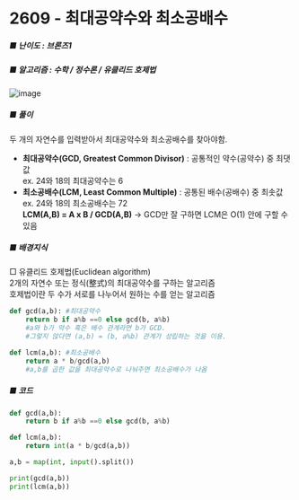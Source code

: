 # 2609 - 최대공약수와 최소공배수 
##### ■ 난이도 : 브론즈1 
##### ■ 알고리즘 : 수학 / 정수론 / 유클리드 호제법
![image](https://github.com/RohDonghee/Baekjoon-algorithm/assets/143873915/eb3c33ab-d6e6-4c59-becc-cb7b5c57c65b)<br>

##### ■ 풀이
두 개의 자연수를 입력받아서 최대공약수와 최소공배수를 찾아야함.<br>
- **최대공약수(GCD, Greatest Common Divisor)** : 공통적인 약수(공약수) 중 최댓값<br>
ex. 24와 18의 최대공약수는 6 <br>
- **최소공배수(LCM, Least Common Multiple)** : 공통된 배수(공배수) 중 최솟값<br>
ex. 24와 18의 최소공배수는 72 <br>
**LCM(A,B) = A x B / GCD(A,B)** -> GCD만 잘 구하면 LCM은 O(1) 안에 구할 수 있음<br>

##### ■ 배경지식
□ 유클리드 호제법(Euclidean algorithm) <br>
2개의 자연수 또는 정식(整式)의 최대공약수를 구하는 알고리즘<br>
호제법이란 두 수가 서로를 나누어서 원하는 수를 얻는 알고리즘<br>
```python
def gcd(a,b): #최대공약수
    return b if a%b ==0 else gcd(b, a%b)
    #a와 b가 약수 혹은 배수 관계라면 b가 GCD.
    #그렇지 않다면 (a,b) = (b, a%b) 관계가 성립하는 것을 이용.

def lcm(a,b): #최소공배수
    return a * b/gcd(a,b)
    #a,b를 곱한 값을 최대공약수로 나눠주면 최소공배수가 나옴

```

##### ■ 코드
```python
def gcd(a,b):
    return b if a%b ==0 else gcd(b, a%b)

def lcm(a,b):
    return int(a * b/gcd(a,b))

a,b = map(int, input().split())

print(gcd(a,b))
print(lcm(a,b))
```
